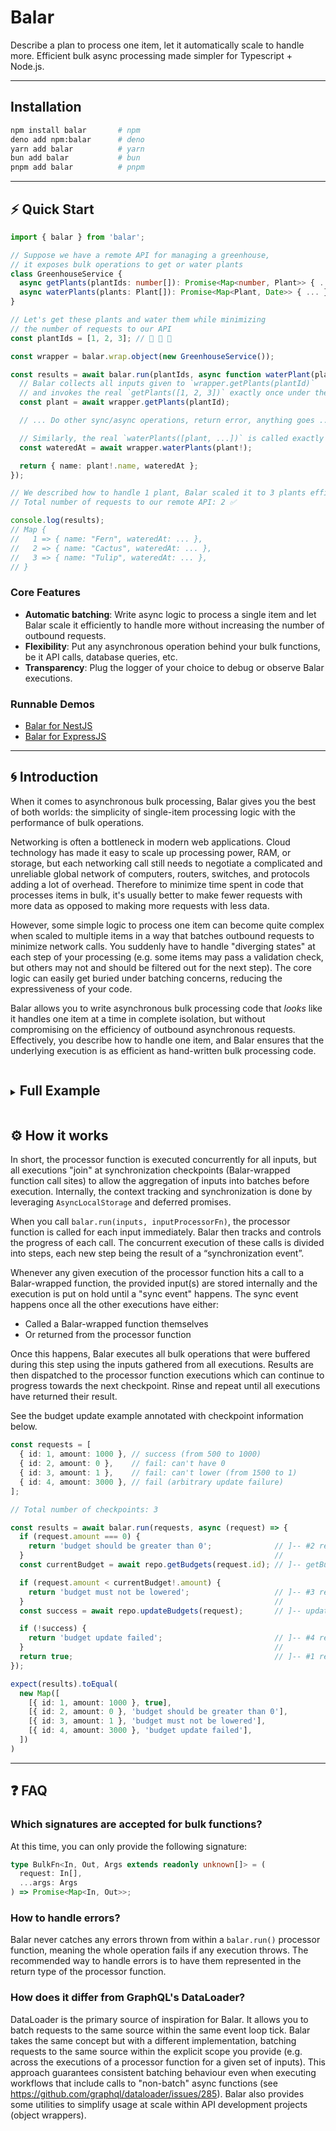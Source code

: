 # Balar

Describe a plan to process one item, let it automatically scale to handle more. Efficient bulk async processing made simpler for Typescript + Node.js.

---

## Installation

```bash
npm install balar       # npm
deno add npm:balar      # deno
yarn add balar          # yarn
bun add balar           # bun
pnpm add balar          # pnpm
```

---


## ⚡ Quick Start

```ts
import { balar } from 'balar';

// Suppose we have a remote API for managing a greenhouse,
// it exposes bulk operations to get or water plants
class GreenhouseService {
  async getPlants(plantIds: number[]): Promise<Map<number, Plant>> { ... }
  async waterPlants(plants: Plant[]): Promise<Map<Plant, Date>> { ... }
}

// Let's get these plants and water them while minimizing 
// the number of requests to our API
const plantIds = [1, 2, 3]; // 🌿 🌵 🌱

const wrapper = balar.wrap.object(new GreenhouseService());

const results = await balar.run(plantIds, async function waterPlant(plantId) {
  // Balar collects all inputs given to `wrapper.getPlants(plantId)` 
  // and invokes the real `getPlants([1, 2, 3])` exactly once under the hood
  const plant = await wrapper.getPlants(plantId);

  // ... Do other sync/async operations, return error, anything goes ...

  // Similarly, the real `waterPlants([plant, ...])` is called exactly once
  const wateredAt = await wrapper.waterPlants(plant!);

  return { name: plant!.name, wateredAt };
});

// We described how to handle 1 plant, Balar scaled it to 3 plants efficiently
// Total number of requests to our remote API: 2 ✅

console.log(results);
// Map { 
//   1 => { name: "Fern", wateredAt: ... },
//   2 => { name: "Cactus", wateredAt: ... },
//   3 => { name: "Tulip", wateredAt: ... },
// }
```

### Core Features

- **Automatic batching**: Write async logic to process a single item and let Balar scale it efficiently to handle more without increasing the number of outbound requests.
- **Flexibility**: Put any asynchronous operation behind your bulk functions, be it API calls, database queries, etc.
- **Transparency**: Plug the logger of your choice to debug or observe Balar executions.

### Runnable Demos

- [Balar for NestJS](https://replit.com/@luismeyer95/BalarGreenhouse-NestJS#src/app.controller.ts)
- [Balar for ExpressJS](https://replit.com/@luismeyer95/BalarGreenhouse-ExpressJS#index.ts)

---


## 🌀 Introduction

When it comes to asynchronous bulk processing, Balar gives you the best of both worlds: the simplicity of single-item processing logic with the performance of bulk operations.

Networking is often a bottleneck in modern web applications. Cloud technology has made it easy to scale up processing power, RAM, or storage, but each networking call still needs to negotiate a complicated and unreliable global network of computers, routers, switches, and protocols adding a lot of overhead. Therefore to minimize time spent in code that processes items in bulk, it's usually better to make fewer requests with more data as opposed to making more requests with less data.

However, some simple logic to process one item can become quite complex when scaled to multiple items in a way that batches outbound requests to minimize network calls. You suddenly have to handle "diverging states" at each step of your processing (e.g. some items may pass a validation check, but others may not and should be filtered out for the next step). The core logic can easily get buried under batching concerns, reducing the expressiveness of your code.

Balar allows you to write asynchronous bulk processing code that <em>looks</em> like it handles one item at a time in complete isolation, but without compromising on the efficiency of outbound asynchronous requests. Effectively, you describe how to handle one item, and Balar ensures that the underlying execution is as efficient as hand-written bulk processing code.

<details>
<summary><h2 style="display: inline-block;">Full Example</h2></summary>

Say you have an API endpoint to allow users to update the budget they can spend on your service. It has some validation checks like below. For the sake of simplicity, we use `string` for errors and `true` for success.

```ts
type Budget = { id: number; amount: number };
type BudgetUpdateRequest = Budget;

class BudgetsRepository {
  async getBudget(id: number): Promise<Budget> { ... }
  async updateBudget(id: BudgetUpdateRequest): Promise<boolean> { ... }
}

const repository = new BudgetsRepository();

async function updateBudgetWithValidation(
  updateBudget: BudgetUpdateRequest,
): Promise<string | true> {
  if (updateBudget.amount === 0) {
    return 'budget should be greater than 0';
  }

  const currentBudget = await repository.getBudget(updateBudget.id);
  if (updateBudget.amount < currentBudget!.amount) {
    return 'budget must not be lowered';
  }

  const success = await repository.updateBudget(updateBudget);
  if (!success) {
    return 'budget update failed';
  }

  return true;
}
```

Now let’s say your product offering evolved, and users can have multiple budgets to allocate to different services which they will want to update in real-time with low latency. Surely with these requirements, we don’t want to just run this code for each budget in sequence but instead batch reads and updates to minimize network latency.

Alright, let’s create a bulk endpoint that can process a list of budget updates.

```ts
type Budget = { id: number; amount: number };
type BudgetUpdateRequest = Budget;

// Notice that we adapted the methods to handle multiple items at once
class BudgetsRepository {
  async getBudgets(id: number[]): Promise<Map<number, Budget>> { ... }
  async updateBudgets(
    requests: BudgetUpdateRequest[],
  ): Promise<Map<BudgetUpdateRequest, boolean>> { ... }
}

const repository = new BudgetsRepository();

async function updateBudgetsWithValidation(
  requests: BudgetUpdateRequest[],
): Promise<Map<Budget, string | true>> {
  const resultByRequest = new Map<BudgetUpdateRequest, string | true>();

  const positiveBudgetUpdateRequests: BudgetUpdateRequest[] = [];
  for (const request of requests) {
    if (request.amount <= 0) {
      resultByRequest.set(request, 'budget should be greater than 0');
    } else {
      positiveBudgetUpdateRequests.push(request);
    }
  }

  const currentBudgets = await repository.getBudgets(
    positiveBudgetUpdateRequests.map((r) => r.id),
  );

  const validBudgetUpdateRequests: BudgetUpdateRequest[] = [];
  for (const request of positiveBudgetUpdateRequests) {
    const currentBudget = currentBudgets.get(request.id)!;
    if (request.amount < currentBudget.amount) {
      resultByRequest.set(request, 'budget must not be lowered');
    } else {
      validBudgetUpdateRequests.push(request);
    }
  }

  const updateResult = await repository.updateBudgets(validBudgetUpdateRequests);

  for (const [request, success] of updateResult) {
    resultByRequest.set(request, success || 'budget update failed');
  }

  return resultByRequest;
}
```

Okay, this works but we definitely see how bulk processing can obscure a bit the original logic. What if you could have the efficiency of bulk processing and the simplicity of single-item (scalar) processing logic? Balar allows you to have both.

```ts
import { balar } from 'balar';

type Budget = { id: number; amount: number };
type BudgetUpdateRequest = Budget;

// Notice that we adapted the methods to handle multiple items at once
class BudgetsRepository {
  async getBudgets(id: number[]): Promise<Map<number, Budget>> { ... }
  async updateBudgets(
    requests: BudgetUpdateRequest[],
  ): Promise<Map<BudgetUpdateRequest, boolean>> { ... }
}

// The repository is wrapped in a Balar object. The Balar object only exposes the
// methods that match the above "bulk signature", adding an overload for each of
// the methods so they can also be called with a single item. Precisely, for every
// `(i: I[]) => Map<I, O>` method in the object, a `(i: I) => O` overload is added.
const repository = balar.wrap.object(new BudgetsRepository());

async function updateBudgetsWithValidation(
  requests: BudgetUpdateRequest[],
): Promise<Map<BudgetUpdateRequest, string | true>> {
  return balar.run(requests, async (request) => {
    if (request.amount === 0) {
      return 'budget should be greater than 0';
    }

    const currentBudget = await repository.getBudgets(request.id);
    if (request.amount < currentBudget!.amount) {
      return 'budget must not be lowered';
    }

    const success = await repository.updateBudgets(request);
    if (!success) {
      return 'budget update failed';
    }

    return true;
  });
}
```

This code is equivalent to the previous example doing manual batching. It may look like it runs 2 network calls per request, but it only runs 2 network calls in total regardless of the number of requests.

Essentially, Balar provides a clean API to queue inputs to bulk functions of your choice and execute them in one batch. No manual batching, no managing parallel states; just clean, focused scalar logic with bulk efficiency!

</details>

## ⚙️ How it works

In short, the processor function is executed concurrently for all inputs, but all executions "join" at synchronization checkpoints (Balar-wrapped function call sites) to allow the aggregation of inputs into batches before execution. Internally, the context tracking and synchronization is done by leveraging `AsyncLocalStorage` and deferred promises. 

When you call `balar.run(inputs, inputProcessorFn)`, the processor function is called for each input immediately. Balar then tracks and controls the progress of each call. The concurrent execution of these calls is divided into steps, each new step being the result of a “synchronization event”.

Whenever any given execution of the processor function hits a call to a Balar-wrapped function, the provided input(s) are stored internally and the execution is put on hold until a "sync event" happens. The sync event happens once all the other executions have either:

- Called a Balar-wrapped function themselves
- Or returned from the processor function

Once this happens, Balar executes all bulk operations that were buffered during this step using the inputs gathered from all executions. Results are then dispatched to the processor function executions which can continue to progress towards the next checkpoint. Rinse and repeat until all executions have returned their result.

See the budget update example annotated with checkpoint information below.

```ts 
const requests = [
  { id: 1, amount: 1000 }, // success (from 500 to 1000)
  { id: 2, amount: 0 },    // fail: can't have 0
  { id: 3, amount: 1 },    // fail: can't lower (from 1500 to 1)
  { id: 4, amount: 3000 }, // fail (arbitrary update failure)
];

// Total number of checkpoints: 3

const results = await balar.run(requests, async (request) => {
  if (request.amount === 0) {
    return 'budget should be greater than 0';              // ]-- #2 returns 
  }                                                        //              |
  const currentBudget = await repo.getBudgets(request.id); // ]-- getBudgets([1,3,4])

  if (request.amount < currentBudget!.amount) {
    return 'budget must not be lowered';                   // ]-- #3 returns
  }                                                        //              |
  const success = await repo.updateBudgets(request);       // ]-- updateBudgets([1,4])

  if (!success) {
    return 'budget update failed';                         // ]-- #4 returns
  }                                                        //              |
  return true;                                             // ]-- #1 returns
});

expect(results).toEqual(
  new Map([
    [{ id: 1, amount: 1000 }, true],
    [{ id: 2, amount: 0 }, 'budget should be greater than 0'],
    [{ id: 3, amount: 1 }, 'budget must not be lowered'],
    [{ id: 4, amount: 3000 }, 'budget update failed'],
  ])
)

```

---

## ❓ FAQ

### Which signatures are accepted for bulk functions?

At this time, you can only provide the following signature:

```ts
type BulkFn<In, Out, Args extends readonly unknown[]> = (
  request: In[],
  ...args: Args
) => Promise<Map<In, Out>>;
```

### How to handle errors?

Balar never catches any errors thrown from within a `balar.run()` processor function, meaning the whole operation fails if any execution throws. The recommended way to handle errors is to have them represented in the return type of the processor function.

### How does it differ from GraphQL's DataLoader?

DataLoader is the primary source of inspiration for Balar. It allows you to batch requests to the same source within the same event loop tick. Balar takes the same concept but with a different implementation, batching requests to the same source within the explicit scope you provide (e.g. across the executions of a processor function for a given set of inputs). This approach guarantees consistent batching behaviour even when executing workflows that include calls to "non-batch" async functions (see https://github.com/graphql/dataloader/issues/285). Balar also provides some utilities to simplify usage at scale within API development projects (object wrappers).
